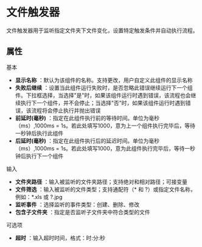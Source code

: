 # 文件触发器

文件触发器用于监听指定文件夹下文件变化，设置特定触发条件并自动执行流程。

## 属性
基本
- **显示名称** ：默认为该组件的名称。支持更改，用户自定义此组件的显示名称
- **失败后继续** ：设置当此组件运行失败时，是否忽略此错误继续运行下一个组件。下拉框选择，当选择"是"时，如果该组件运行时遇到错误，该流程也会继续执行下一个组件，并不会停止；当选择"否"时，如果该组件运行时遇到错误，该流程将会停止执行并抛出错误
- **前延时(毫秒)** ：指定在此组件执行前的等待时间。单位为毫秒（ms）,1000ms = 1s。若此处填写1000，意为上一个组件执行完毕后，等待一秒钟后执行此组件
- **后延时(毫秒)** ：指定在此组件执行后的延迟时间。单位为毫秒（ms）,1000ms = 1s。若此处填写1000，意为此组件执行完毕后，等待一秒钟后执行下一个组件


输入

- **文件夹路径** ：输入被监听的文件夹路径；支持绝对和相对路径；可接变量
- **文件筛选** ：输入被监听的文件类型；支持通配符（* 和 ?）或指定文件名称，例如：*.xls 或 ?.jpg
- **监听事件** ：选择监听的事件类型：创建、删除、修改
- **包含子文件夹** ：指定是否监听子文件夹中符合类型的文件

可选项

- **超时** ：输入超时时间，格式：时:分:秒

